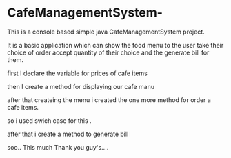 # CafeManagementSystem-
This is a console based simple java CafeManagementSystem project.

It is a basic application which can show the food menu to the user take their choice of order accept quantity of their choice and the generate bill for them.

first I declare the variable  for  prices of  cafe  items

then I  create a  method for displaying  our cafe manu

after  that  createing the menu i created  the one more method for order a cafe items.

so i used  swich case for this .

after that  i create a method  to generate bill

soo.. This much  Thank you guy's.... 


